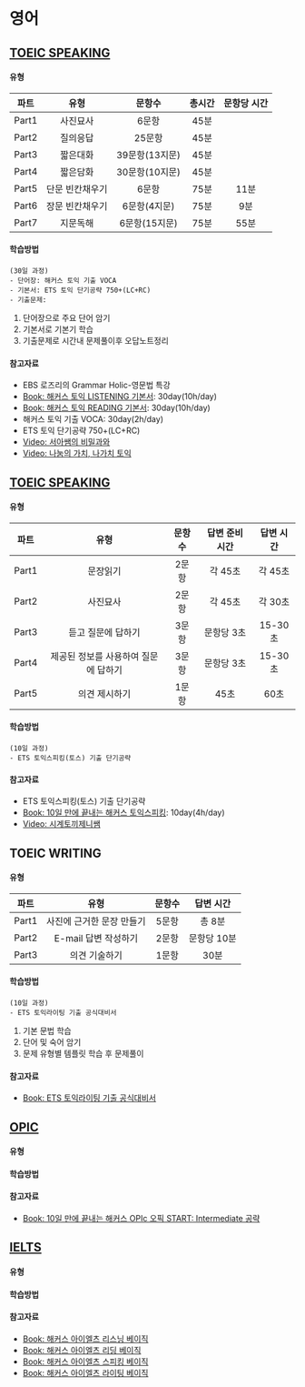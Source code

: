 # 영어

## [TOEIC SPEAKING](https://www.toeicswt.co.kr/)

#### 유형
| 파트 | 유형 | 문항수 | 총시간 | 문항당 시간 |
| :---: | :---: | :---: | :---: | :---: |
| Part1 | 사진묘사 | 6문항 | 45분 |  |
| Part2 | 질의응답 | 25문항 | 45분 |  |
| Part3 | 짧은대화 | 39문항(13지문) | 45분 |  |
| Part4 | 짧은담화 | 30문항(10지문) | 45분 |  |
| Part5 | 단문 빈칸채우기 | 6문항 | 75분 | 11분 |
| Part6 | 장문 빈칸채우기 | 6문항(4지문) | 75분 | 9분 |
| Part7 | 지문독해 | 6문항(15지문) | 75분 | 55분 |
  
#### 학습방법
```
(30일 과정)
- 단어장: 해커스 토익 기출 VOCA
- 기본서: ETS 토익 단기공략 750+(LC+RC)
- 기출문제:
```
1) 단어장으로 주요 단어 암기
2) 기본서로 기본기 학습
3) 기출문제로 시간내 문제풀이후 오답노트정리

#### 참고자료
- EBS 로즈리의 Grammar Holic-영문법 특강
- [Book: 해커스 토익 LISTENING 기본서](https://product.kyobobook.co.kr/detail/S000200406673): 30day(10h/day)
- [Book: 해커스 토익 READING 기본서](https://product.kyobobook.co.kr/detail/S000200406668): 30day(10h/day)
- 해커스 토익 기출 VOCA: 30day(2h/day)
- ETS 토익 단기공략 750+(LC+RC)
- [Video: 서아쌤의 비밀과와](https://www.youtube.com/@Seoahssem_Official/videos)
- [Video: 나눔의 가치, 나가치 토익](https://www.youtube.com/@TOEIC-ValueOfSharing/videos)

## [TOEIC SPEAKING](https://www.toeicswt.co.kr/)

#### 유형
| 파트 | 유형 | 문항수 | 답변 준비 시간 | 답변 시간 |
| :---: | :---: | :---: | :---: | :---: |
| Part1 | 문장읽기 | 2문항 | 각 45초 | 각 45초 |
| Part2 | 사진묘사 | 2문항 | 각 45초 | 각 30초 |
| Part3 | 듣고 질문에 답하기 | 3문항 | 문항당 3초 | 15-30초 |
| Part4 | 제공된 정보를 사용하여 질문에 답하기 | 3문항 | 문항당 3초 | 15-30초 |
| Part5 | 의견 제시하기 | 1문항 | 45초 | 60초 |
  
#### 학습방법
```
(10일 과정)
- ETS 토익스피킹(토스) 기출 단기공략
```

#### 참고자료
- ETS 토익스피킹(토스) 기출 단기공략
- [Book: 10일 만에 끝내는 해커스 토익스피킹](https://product.kyobobook.co.kr/detail/S000061351206): 10day(4h/day)
- [Video: 시계토끼제니쌤](https://www.youtube.com/@rabbit_jennycha/videos)

## TOEIC WRITING

#### 유형
| 파트 | 유형 | 문항수 | 답변 시간 |
| :---: | :---: | :---: | :---: |
| Part1 | 사진에 근거한 문장 만들기 | 5문항 | 총 8분 |
| Part2 | E-mail 답변 작성하기 | 2문항 | 문항당 10분 |
| Part3 | 의견 기술하기 | 1문항 | 30분 |

#### 학습방법
```
(10일 과정)
- ETS 토익라이팅 기출 공식대비서
```
1) 기본 문법 학습
2) 단어 및 숙어 암기
3) 문제 유형별 템플릿 학습 후 문제풀이

#### 참고자료
- [Book: ETS 토익라이팅 기출 공식대비서](https://product.kyobobook.co.kr/detail/S000000450480)

## [OPIC](https://www.opic.or.kr/opics/jsp/view/index.jsp)

#### 유형

#### 학습방법

#### 참고자료
- [Book: 10일 만에 끝내는 해커스 OPIc 오픽 START: Intermediate 공략](https://product.kyobobook.co.kr/detail/S000208578134)

## [IELTS](https://ieltskorea.org/korea)

#### 유형

#### 학습방법

#### 참고자료
- [Book: 해커스 아이엘츠 리스닝 베이직](https://product.kyobobook.co.kr/detail/S000001020192)
- [Book: 해커스 아이엘츠 리딩 베이직](https://product.kyobobook.co.kr/detail/S000001020191)
- [Book: 해커스 아이엘츠 스피킹 베이직](https://product.kyobobook.co.kr/detail/S000001020195)
- [Book: 해커스 아이엘츠 라이팅 베이직](https://product.kyobobook.co.kr/detail/S000001020193)

